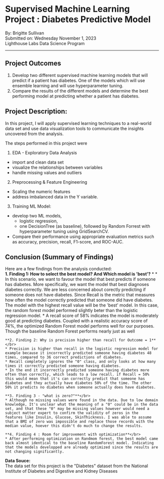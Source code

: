 # Supervised Machine Learning Project : Diabetes Predictive Model

By: Brigitte Sullivan</br>
Submitted on: Wednesday November 1, 2023</br>
Lighthouse Labs Data Science Program</br>

---
## Project Outcomes

1. Develop two different supervised machine learning models that will predict if a patient has diabetes. One of the models which will use ensemble learning and will use hyperparameter tuning. 
2. Compare the results of the different models and determine the best performing model at predicting whether a patient has diabetes. 


## Project Description:

In this project, I will apply supervised learning techniques to a real-world data set and use data visualization tools to communicate the insights uncovered from the analysis.

The steps performed in this project were

1. EDA - Exploratory Data Analysis
* import and clean data set
* visualize the relationships between variables
* handle missing values and outliers

2. Preprocessing & Feature Engineering
* Scaling the numeric features
* address imbalanced data in the Y variable. 
3. Training ML Model:
* develop two ML models, 
    * logistic regression, 
    * one DecisionTree (as baseline), followed by Random Forrest with hyperparameter tuning using GridSearchCV.
* Compare their performance using appropriate evaluation metrics such as accuracy, precision, recall, F1-score, and ROC-AUC.

## Conclusion (Summary of Findings)</br>
Here are a few findings from the analysis conducted:</br>
    **1. Finding 1: How to select the best model? And Which model is 'best'?**
* 
    * In this scenario, we want to favour the model that best predicts if someone has diabetes. More specifically, we want the model that best diagnoses diabetes correctly. We are less concerned about corectly predicting if someone does not have diabetes. Since Recall is the metric that measures how often the model correctly predicted that someone did have diabetes. The model with the highest recall value will be the 'best' model. In this case, the random forest model performed slightly beter than the logistic regression model. 
    * A recall score of 58% indicates the model is moderately good at predicting diabetes. Coupled with a realistic accuracy score of 74%, the optimized Random Forest model performs well for our purposes. Though the baseline Random Forest performs nearly just as well</br>

    **2. Finding 2: Why is precision higher than recall for Outcome = 1**</br>
    * Precision is higher than recall in the logistic regression model for example because it incorrectly predicted someone having diabetes 48 times, compared to 36 correct predictions of diabetes. 
    * Recall completely ignores the "0" class, and only looks at how many times it correctly predicted someone having diabetes. 
    * In the end it incorrectly predicted someone having diabetes more often than correctly, which leads to a low recall. if Recall = 50% this would mean that it's can correctly predict that someone has diabetes and they actually have diabetes 50% of the time. The other 50% it predicts no diabetes when someone actually does have diabetes. 

    **3. Finding 3 - "what is zero?"**</br>
    * Although no missing values were found in the data. Due to low domain knowledge, It's unclear what the meaning of a "0" could be in the data set, and that these "0" may be missing values however would need a subject matter expert to confirm the validity of zeros in the  features like Insulin, Glucose, SkinThickness. I was able to assume that a BMI of zero was impossible and replace those records with the median value, hoever this didn't do much to change the results.

    **4. Finding 4 : Room for improvement with optimization**</br>
    * After performing optimization on Randmom forest, the best model came back almost identical to the baseline RandomForest model. Indicating that the models developped are already optimized since the results are not changing significantly. 


**Data Souce:**</br>
The data set for this project is the "Diabetes" dataset from the National Institute of Diabetes and Digestive and Kidney Diseases 



